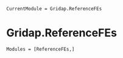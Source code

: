 ```@meta
CurrentModule = Gridap.ReferenceFEs
```

# Gridap.ReferenceFEs

```@autodocs
Modules = [ReferenceFEs,]
```

